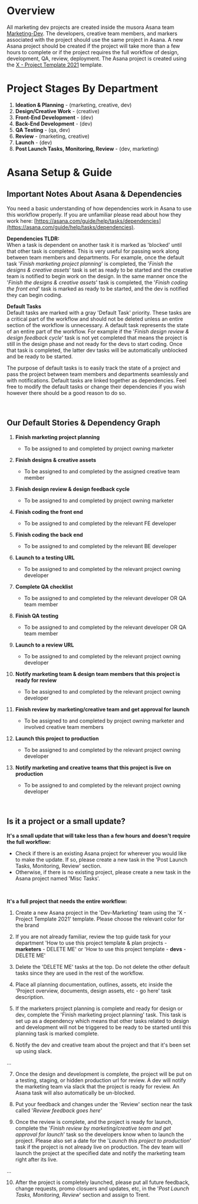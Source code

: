 # Overview

All marketing dev projects are created inside 
the musora Asana team [Marketing-Dev](https://app.Asana.com/0/1199995198037877/overview).
The developers, creative team members, and markers associated with the project 
should use the same project in Asana. A new Asana project should be created if the project
will take more than a few hours to complete or if the project requires the full workflow 
of design, development, QA, review, deployment. The Asana project is created using the 
[X - Project Template 2021](https://app.asana.com/0/1199995198037881/list) template.

# Project Stages By Department

1. **Ideation & Planning** - (marketing, creative, dev)
1. **Design/Creative Work** - (creative)
1. **Front-End Development** - (dev)
1. **Back-End Development** - (dev)
1. **QA Testing** - (qa, dev)
1. **Review** - (marketing, creative)
1. **Launch** - (dev)
1. **Post Launch Tasks, Monitoring, Review** - (dev, marketing)

# Asana Setup & Guide

## Important Notes About Asana & Dependencies
You need a basic understanding of how dependencies work in Asana to use 
this workflow properly. If you are unfamiliar please read about how they work here: 
[https://asana.com/guide/help/tasks/dependencies](https://asana.com/guide/help/tasks/dependencies).  
  
**Dependencies TLDR:**   
When a task is dependent on another task it is marked as 'blocked' 
until that other task is completed. This is very useful for passing work along between team members
and departments. For example, once the default task '_Finish marketing project planning_' is completed,
the '_Finish the designs & creative assets_' task is set as ready to be started and the creative team is 
notified to begin work on the design. In the same manner once the '_Finish the designs & creative assets_' task
is completed, the '_Finish coding the front end_' task is marked as ready to be started, and the dev
is notified they can begin coding.

**Default Tasks**  
Default tasks are marked with a gray 'Default Task' priority. These tasks are a critical part of the workflow and should
not be deleted unless an entire section of the workflow is unnecessary. A default task represents the state of an entire
part of the workflow. For example if the '_Finish design review & design feedback cycle_' task is not yet completed 
that means the project is still in the design phase and not ready for the devs to start coding. 
Once that task is completed, the latter dev tasks will be automatically unblocked and be ready to be started.  
  
The purpose of default tasks is to easily track the state of a project and pass the project between team members 
and departments seamlessly and with notifications. Default tasks are linked together as dependencies. Feel free to 
modify the default tasks or change their dependencies if you wish however there should be a good reason to do so.

<br>

## Our Default Stories & Dependency Graph

1. **Finish marketing project planning**
   - To be assigned to and completed by project owning marketer
     
1. **Finish designs & creative assets**
   - To be assigned to and completed by the assigned creative team member

1. **Finish design review & design feedback cycle**
   - To be assigned to and completed by project owning marketer

1. **Finish coding the front end**
   - To be assigned to and completed by the relevant FE developer

1. **Finish coding the back end**
   - To be assigned to and completed by the relevant BE developer
   
1. **Launch to a testing URL**
   - To be assigned to and completed by the relevant project owning developer
   
1. **Complete QA checklist**
   - To be assigned to and completed by the relevant developer OR QA team member
   
1. **Finish QA testing**
   - To be assigned to and completed by the relevant developer OR QA team member
   
1. **Launch to a review URL**
   - To be assigned to and completed by the relevant project owning developer
   
1. **Notify marketing team & design team members that this project is ready for review**
   - To be assigned to and completed by the relevant project owning developer
   
1. **Finish review by marketing/creative team and get approval for launch**
   - To be assigned to and completed by project owning marketer and involved creative team members

1. **Launch this project to production**
   - To be assigned to and completed by the relevant project owning developer
   
1. **Notify marketing and creative teams that this project is live on production**
   - To be assigned to and completed by the relevant project owning developer

<br>

## Is it a project or a small update?  

**It's a small update that will take less than a few hours and doesn't require the full workflow:**
- Check if there is an existing Asana project for wherever you would like to make the update.
  If so, please create a new task in the 'Post Launch Tasks, Monitoring, Review' section.
- Otherwise, if there is no existing project, please create a new task in the Asana project named 
'Misc Tasks'.
  
<br>  

**It's a full project that needs the entire workflow:**  

1. Create a new Asana project in the 'Dev-Marketing' team using the 'X - Project Template 2021' 
   template. Please choose the relevant color for the brand
   
2. If you are not already familiar, review the top guide task for your department 
   'How to use this project template & plan projects - **marketers** - DELETE ME' or 
   'How to use this project template - **devs** - DELETE ME'
   
3. Delete the 'DELETE ME' tasks at the top. Do not delete the other default tasks since they are used in the rest of the
workflow.
   
4. Place all planning documentation, outlines, assets, etc inside the
   'Project overview, documents, design assets, etc - go here' task description.
   
5. If the marketers project planning is complete and ready for design or dev, complete the 
   'Finish marketing project planning' task. 
   This task is set up as a dependency which means that other tasks 
   related to design and development will not be triggered to be ready to be started 
   until this planning task is marked complete.
   
6. Notify the dev and creative team about the project and that it's been set up using slack.

...

7. Once the design and development is complete, the project will be put on a testing, staging, or hidden production
url for review. A dev will notify the marketing team via slack that the project is ready for review. An Asana task
   will also automatically be un-blocked.
   
8. Put your feedback and changes under the 'Review' section near the task called '_Review feedback goes here_'

9. Once the review is complete, and the project is ready for launch, complete the 
   '_Finish review by marketing/creative team and get approval for launch_' task so the developers know when to launch
   the project. Please also set a date for the '_Launch this project to production_' task if the project is not already
   live on production. The dev team will launch the project at the specified date and notify the marketing team right 
   after its live.
   
...

10. After the project is completely launched, please put all future feedback, change requests, 
   promo closuers and updates, etc, in the '_Post Launch Tasks, Monitoring, Review_' section and assign to Trent.